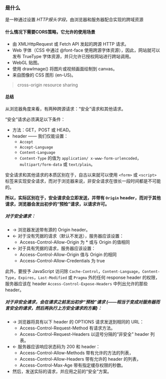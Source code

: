 ### 是什么
  是一种通过设置 *HTTP报头字段*，由浏览器和服务器配合实现的跨域资源

#### 什么情况下需要CORS策略，它允许的使用场景
 * 由 XMLHttpRequest 或 Fetch API 发起的跨源 HTTP 请求。
 * Web 字体（CSS 中通过 @font-face 使用跨源字体资源），因此，网站就可以发布 TrueType 字体资源，并只允许已授权网站进行跨站调用。
 * WebGL 贴图。
 * 使用 drawImage() 将图片或视频画面绘制到 canvas。
 * 来自图像的 CSS 图形 (en-US)。
 > cross-origin resource sharing

#### 总结
 从浏览器角度来看，有两种跨源请求：“安全”请求和其他请求。

“安全”请求必须满足以下条件：
* 方法：GET，POST 或 HEAD。
* header —— 我们仅能设置：
  * `Accept`
  * `Accept-Language`
  * `Content-Language`
  * `Content-Type` 的值为 `application/ x-www-form-urlencoded`，`multipart/form-data` 或 `text/plain`。
  
安全请求和其他请求的本质区别在于，自古以来就可以使用 `<form>` 或 `<script>` 标签来实现安全请求，而对于浏览器来说，非安全请求在很长一段时间都是不可能的。

**所以，实际区别在于，安全请求会立即发送，并带有 `Origin` header，而对于其他请求，浏览器会发出初步的“预检”请求，以请求许可。**

##### 对于安全请求：

* → 浏览器发送带有源的 Origin header。
* ← 对于没有凭据的请求（默认不发送），服务器应该设置：
  * Access-Control-Allow-Origin 为 * 或与 Origin 的值相同
* ← 对于具有凭据的请求，服务器应该设置：
  * Access-Control-Allow-Origin 值与 Origin 的相同
  * Access-Control-Allow-Credentials 为 true

此外，要授予 JavaScript 访问除 `Cache-Control`，`Content-Language`，`Content-Type`，`Expires`，`Last-Modified` 或 `Pragma` 外的任何 response header 的权限，服务器应该在 header `Access-Control-Expose-Headers` 中列出允许的那些 header。

##### 对于非安全请求，会在请求之前发出初步“预检”请求 (——相当于变成对服务器而言安全的请求，然后再执行上方安全请求的方案)：

* → 浏览器将具有以下 header 的 OPTIONS 请求发送到相同的 URL：
  * Access-Control-Request-Method 有请求方法。
  * Access-Control-Request-Headers 以逗号分隔的“非安全” header 列表。
* ← 服务器应该响应状态码为 200 和 header：
  * Access-Control-Allow-Methods 带有允许的方法的列表，
  * Access-Control-Allow-Headers 带有允许的 header 的列表，
  * Access-Control-Max-Age 带有指定缓存权限的秒数。
* 然后，发送实际的请求，并应用之前的“安全”方案。